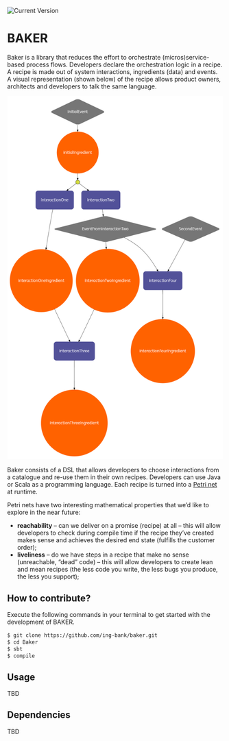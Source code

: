 ![Current Version](https://img.shields.io/badge/version-0.2.20-brightgreen.svg?style=flat "0.2.20")


# BAKER

Baker is a library that reduces the effort to orchestrate (micros)service-based process flows.
Developers declare the orchestration logic in a recipe.
A recipe is made out of system interactions, ingredients (data) and events.
A visual representation (shown below) of the recipe allows product owners, architects and developers to talk the same language.


![](TestRecipe.png)


Baker consists of a DSL that allows developers to choose interactions from a catalogue and re-use them in their own recipes.
Developers can use Java or Scala as a programming language. Each recipe is turned into a [Petri net](https://www.wikiwand.com/en/Petri_net) at runtime.

Petri nets have two interesting mathematical properties that we’d like to explore in the near future:
- **reachability** – can we deliver on a promise (recipe) at all – this will allow developers to check during compile time if the recipe they’ve created makes sense and achieves the desired end state (fulfills the customer order);
- **liveliness** – do we have steps in a recipe that make no sense (unreachable, “dead” code) – this will allow developers to create lean and mean recipes (the less code you write, the less bugs you produce, the less you support);


## How to contribute?

Execute the following commands in your terminal to get started with the development of BAKER.


```
$ git clone https://github.com/ing-bank/baker.git
$ cd Baker
$ sbt
$ compile
```


## Usage

TBD

## Dependencies


TBD
